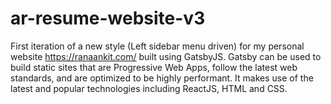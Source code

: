 # ar-resume-website-v3
First iteration of a new style (Left sidebar menu driven) for my personal website https://ranaankit.com/ built using GatsbyJS. Gatsby can be used to build static sites that are Progressive Web Apps, follow the latest web standards, and are optimized to be highly performant. It makes use of the latest and popular technologies including ReactJS, HTML and CSS.
